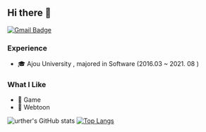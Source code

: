 ## Hi there 👋
[![Gmail Badge](https://img.shields.io/badge/-alswlkku@gmail.com-c14438?style=flat&logo=Gmail&logoColor=white)](mailto:alswlkku@gmail.com "Connect via Email")

### Experience
- 🎓 Ajou University , majored in Software (2016.03 ~ 2021. 08 )


### What I Like
- 🔵 Game
- 📖 Webtoon

![urther's GitHub stats](https://github-readme-stats.vercel.app/api?username=urther&show_icons=true&theme=graywhite)
[![Top Langs](https://github-readme-stats.vercel.app/api/top-langs/?username=urther&layout=compact&theme=compact&langs_count=4)](https://github.com/anuraghazra/github-readme-stats)
